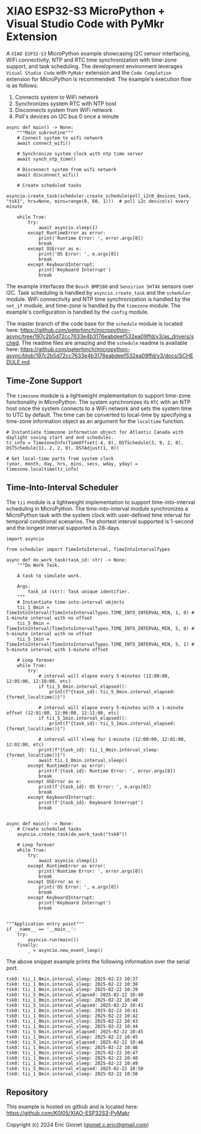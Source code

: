 # XIAO ESP32-S3 MicroPython + Visual Studio Code with PyMkr Extension
A `XIAO ESP32-S3` MicroPython example showcasing I2C sensor interfacing, WiFi connectivity, NTP and RTC time synchronization with time-zone support, and task scheduling.  The development environment leverages `Visual Studio Code` with `PyMakr` extension and the `Code Completion` extension for MicroPython is recommended.  The example's execution flow is as follows:
1. Connects system to WiFi network
2. Synchronizes system RTC with NTP host
3. Disconnects system from WiFi network
4. Poll's devices on I2C bus 0 once a minute

```
async def main() -> None:
    """Main subroutine"""
    # Connect system to wifi network
    await connect_wifi()
    
    # Synchronize system clock with ntp time server
    await synch_ntp_time()
    
    # Disconnect system from wifi network
    await disconnect_wifi()

    # Create scheduled tasks
    asyncio.create_task(scheduler.create_schedule(poll_i2c0_devices_task, "tsk1", hrs=None, mins=range(0, 60, 1)))  # poll i2c device(s) every minute
    
    while True:
        try:
            await asyncio.sleep(1)
        except RuntimeError as error:
            print('Runtime Error: ', error.args[0])
            break
        except OSError as e:
            print('OS Error: ', e.args[0])
            break
        except KeyboardInterrupt:
            print('Keyboard Interrupt')
            break
```
The example interfaces the `Bosch BMP280` and `Sensirion SHT4X` sensors over I2C.  Task scheduling is handled by `asyncio.create_task` and the `scheduler` module.  WiFi connectivity and NTP time synchronization is handled by the `net_if` module, and time-zone is handled by the `timezone` module.  The example's configuration is handled by the `config` module.

The master branch of the code base for the `schedule` module is located here: https://github.com/peterhinch/micropython-async/tree/197c2b5d72cc7633e4b3176eabdeef532ea09ffd/v3/as_drivers/sched.  The readme files are amazing and the `schedule` readme is available here: https://github.com/peterhinch/micropython-async/blob/197c2b5d72cc7633e4b3176eabdeef532ea09ffd/v3/docs/SCHEDULE.md.

## Time-Zone Support
The `timezone` module is a lightweight implementation to support time-zone functionality in MicroPython.  The system synchronizes its `RTC` with an NTP host once the system connects to a WiFi network and sets the system time to UTC by default.  The time can be converted to local-time by specifying a time-zone information object as an argument for the `localtime` function.
```
# Instantiate timezone information object for Atlantic Canada with daylight saving start and end schedules.
tz_info = TimezoneInfo(TimeOffset(-4, 0), DSTSchedule(3, 9, 2, 0), DSTSchedule(11, 2, 2, 0), DSTAdjust(1, 0))

# Get local-time parts from system clock
(year, month, day, hrs, mins, secs, wday, yday) = timezone.localtime(tz_info)
```

## Time-Into-Interval Scheduler
The `tii` module is a lightweight implementation to support time-into-interval scheduling in MicroPython.  The time-into-interval module synchronizes a MicroPython task with the system clock with user-defined time interval for temporal conditional scenarios.  The shortest interval supported is 1-second and the longest interval supported is 28-days.
```
import asyncio

from scheduler import TimeIntoInterval, TimeIntoIntervalTypes

async def do_work_task(task_id: str) -> None:
    """Do Work Task.

    A task to simulate work.

    Args:
        task_id (str): Task unique identifier.
    """
    # Instantiate time-into-interval objects
    tii_1_0min = TimeIntoInterval(TimeIntoIntervalTypes.TIME_INTO_INTERVAL_MIN, 1, 0) # 1-minute interval with no offset
    tii_5_0min = TimeIntoInterval(TimeIntoIntervalTypes.TIME_INTO_INTERVAL_MIN, 5, 0) # 5-minute interval with no offset
    tii_5_1min = TimeIntoInterval(TimeIntoIntervalTypes.TIME_INTO_INTERVAL_MIN, 5, 1) # 5-minute interval with 1-minute offset
    
    # Loop forever
    while True:
        try:
            # interval will elapse every 5-minutes (12:00:00, 12:05:00, 12:10:00, etc)
            if tii_5_0min.interval_elapsed():
                print(f"{task_id}: tii_5_0min.interval_elapsed: {format_localtime()}")
                
            # interval will elapse every 5-minutes with a 1-minute offset (12:01:00, 12:06:00, 12:11:00, etc) 
            if tii_5_1min.interval_elapsed():
                print(f"{task_id}: tii_5_1min.interval_elapsed: {format_localtime()}")
            
            # interval will sleep for 1-minute (12:00:00, 12:01:00, 12:02:00, etc)
            print(f"{task_id}: tii_1_0min.interval_sleep: {format_localtime()}")
            await tii_1_0min.interval_sleep()
        except RuntimeError as error:
            print(f'{task_id}: Runtime Error: ', error.args[0])
            break
        except OSError as e:
            print(f'{task_id}: OS Error: ', e.args[0])
            break
        except KeyboardInterrupt:
            print(f'{task_id}: Keyboard Interrupt')
            break


async def main() -> None:
    # Create scheduled tasks
    asyncio.create_task(do_work_task("tsk0"))
    
    # Loop forever
    while True:
        try:
            await asyncio.sleep(1)
        except RuntimeError as error:
            print('Runtime Error: ', error.args[0])
            break
        except OSError as e:
            print('OS Error: ', e.args[0])
            break
        except KeyboardInterrupt:
            print('Keyboard Interrupt')
            break


"""Application entry point"""
if __name__ == '__main__':
    try:
        asyncio.run(main())
    finally:
        _ = asyncio.new_event_loop()
```
The above snippet example prints the following information over the serial port.
```
tsk0: tii_1_0min.interval_sleep: 2025-02-22 10:37
tsk0: tii_1_0min.interval_sleep: 2025-02-22 10:38
tsk0: tii_1_0min.interval_sleep: 2025-02-22 10:39
tsk0: tii_5_0min.interval_elapsed: 2025-02-22 10:40
tsk0: tii_1_0min.interval_sleep: 2025-02-22 10:40
tsk0: tii_5_1min.interval_elapsed: 2025-02-22 10:41
tsk0: tii_1_0min.interval_sleep: 2025-02-22 10:41
tsk0: tii_1_0min.interval_sleep: 2025-02-22 10:42
tsk0: tii_1_0min.interval_sleep: 2025-02-22 10:43
tsk0: tii_1_0min.interval_sleep: 2025-02-22 10:44
tsk0: tii_5_0min.interval_elapsed: 2025-02-22 10:45
tsk0: tii_1_0min.interval_sleep: 2025-02-22 10:45
tsk0: tii_5_1min.interval_elapsed: 2025-02-22 10:46
tsk0: tii_1_0min.interval_sleep: 2025-02-22 10:46
tsk0: tii_1_0min.interval_sleep: 2025-02-22 10:47
tsk0: tii_1_0min.interval_sleep: 2025-02-22 10:48
tsk0: tii_1_0min.interval_sleep: 2025-02-22 10:49
tsk0: tii_5_0min.interval_elapsed: 2025-02-22 10:50
tsk0: tii_1_0min.interval_sleep: 2025-02-22 10:50

```

## Repository
This example is hosted on github and is located here: https://github.com/K0I05/XIAO-ESP32S3-PyMakr




Copyright (c) 2024 Eric Gionet (gionet.c.eric@gmail.com)